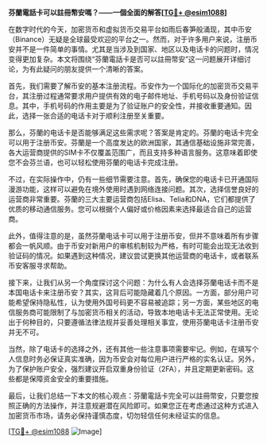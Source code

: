 **芬蘭電話卡可以註冊幣安嗎？——一個全面的解答[[TG💪+ @esim1088](https://t.me/s/esim1088)]**

在数字时代的今天，加密货币和虚拟货币交易平台如雨后春笋般涌现，其中币安（Binance）无疑是全球最受欢迎的平台之一。然而，对于许多用户来说，注册币安并不是一件简单的事情。尤其是当涉及到国家、地区以及电话卡的问题时，情况变得更加复杂。本文将围绕“芬蘭電話卡是否可以註冊幣安”这一问题展开详细讨论，为有此疑问的朋友提供一个清晰的答案。

首先，我们需要了解币安的基本注册流程。币安作为一个国际化的加密货币交易平台，其注册过程通常要求用户提供有效的电子邮件地址、手机号码以及身份验证信息。其中，手机号码的作用主要是为了验证账户的安全性，并接收重要通知。因此，选择一张合适的电话卡对于顺利注册至关重要。

那么，芬蘭的电话卡是否能够满足这些需求呢？答案是肯定的。芬蘭的电话卡完全可以用于注册币安。芬蘭是一个高度发达的欧洲国家，其通信基础设施非常完善，各大运营商提供的SIM卡不仅覆盖范围广，而且支持多种语言服务。这意味着即使您不会芬兰语，也可以轻松使用芬蘭的电话卡完成注册。

不过，在实际操作中，仍有一些细节需要注意。首先，确保您的电话卡已开通国际漫游功能，这样可以避免在境外使用时遇到网络连接问题。其次，选择信誉良好的运营商非常重要。芬蘭的三大主要运营商包括Elisa、Telia和DNA，它们都提供了优质的移动通信服务。您可以根据个人偏好或价格因素来选择最适合自己的运营商。

此外，值得注意的是，虽然芬蘭电话卡可以用于注册币安，但并不意味着所有步骤都会一帆风顺。由于币安对新用户的审核机制较为严格，有时可能会出现无法收到验证码的情况。如果遇到这种情况，建议尝试更换其他运营商的电话卡，或者联系币安客服寻求帮助。

接下来，让我们从另一个角度探讨这个问题：为什么有人会选择芬蘭电话卡而不是本国电话卡来注册币安？其实，这背后可能隐藏着几个原因。一方面，部分用户可能希望保持隐私性，认为使用外国号码更不容易被追踪；另一方面，某些地区的电信服务商可能限制了与加密货币相关的活动，导致本地电话卡无法正常使用。无论出于何种目的，只要遵循法律法规并妥善处理相关事宜，使用芬蘭电话卡注册币安并无不可。

当然，除了电话卡的选择之外，还有其他一些注意事项需要牢记。例如，在填写个人信息时务必保证真实准确，因为币安会对每位用户进行严格的实名认证。另外，为了保护账户安全，强烈建议开启双重身份验证（2FA），并且定期更新密码。这些都是保障资金安全的重要措施。

最后，让我们总结一下本文的核心观点：芬蘭電話卡完全可以註冊幣安，只要您按照正确的方法操作，并注意规避潜在风险即可。如果您正在考虑通过这种方式进入加密货币市场，请务必保持谨慎态度，切勿轻信任何未经证实的信息。

[[TG💪+ @esim1088](https://t.me/s/esim1088) ![Image](https://i.postimg.cc/4NQfJmqS/Snipaste-2025-05-13-00-14-12.png)]